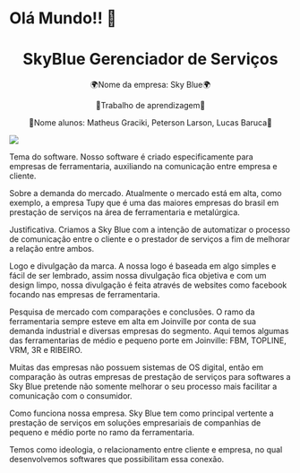 # Olá Mundo!!  👋

<h1 align="center">SkyBlue Gerenciador de Serviços</h1>

<p align="center">🌍Nome da empresa: Sky Blue🌍</p>
<p align="center">🚀Trabalho de aprendizagem🚀</p>
<p align="center">👥Nome alunos: Matheus Graciki, Peterson Larson, Lucas Baruca👥</p>

<img src="https://img.shields.io/static/v1?label=Blog&message=Rocketseat&color=7159c1&style=for-the-badge&logo=ghost"/>

Tema do software.
Nosso software é criado especificamente para empresas de ferramentaria, auxiliando na comunicação entre empresa e cliente.

Sobre a demanda do mercado.
Atualmente o mercado está em alta, como exemplo, a empresa Tupy que é uma das maiores empresas do brasil em prestação de serviços na área de ferramentaria e metalúrgica.   

Justificativa.
Criamos a Sky Blue com a intenção de automatizar o processo de comunicação entre o cliente e o prestador de serviços a fim de melhorar a relação entre ambos.  

Logo e divulgação da marca.
A nossa logo é baseada em algo simples e fácil de ser lembrado, assim nossa divulgação fica objetiva e com um design limpo, nossa divulgação é feita através de websites como facebook focando nas empresas de ferramentaria. 

Pesquisa de mercado com comparações e conclusões.
O ramo da ferramentaria sempre esteve em alta em Joinville por conta de sua demanda industrial e diversas empresas do segmento. Aqui temos algumas das ferramentarias de médio e pequeno porte em Joinville: FBM, TOPLINE, VRM, 3R e RIBEIRO.

Muitas das empresas não possuem sistemas de OS digital, então em comparação às outras empresas de prestação de serviços para softwares a Sky Blue pretende não somente melhorar o seu processo mais facilitar a comunicação com o consumidor.

Como funciona nossa empresa.
Sky Blue tem como principal vertente a prestação de serviços em soluções empresariais de companhias de pequeno e médio porte no ramo da ferramentaria.

Temos como ideologia, o relacionamento entre cliente e empresa, no qual desenvolvemos softwares que possibilitam essa conexão.
